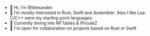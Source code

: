 - 👋 Hi, I’m @Alexander.
- 👀 I’m mostly interested in Rust, Swift and Assembler. Also I like Lua. C/C++ were my starting point languages.
- 🌱 Currently diving into NFTables & IProute2
- 💞️ I'm open for collaboration on projects based on Rust or Swift 

<!---
- 📫 How to reach me ...
--->


<!---
AlexanderARodin/AlexanderARodin is a ✨ special ✨ repository because its `README.md` (this file) appears on your GitHub profile.
You can click the Preview link to take a look at your changes.
--->
